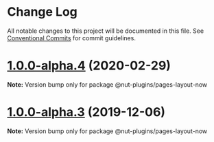 # Change Log

All notable changes to this project will be documented in this file.
See [Conventional Commits](https://conventionalcommits.org) for commit guidelines.

# [1.0.0-alpha.4](https://github.com/nut-project/nut/tree/master/plugins/pages/layout-now/compare/@nut-plugins/pages-layout-now@1.0.0-alpha.3...@nut-plugins/pages-layout-now@1.0.0-alpha.4) (2020-02-29)

**Note:** Version bump only for package @nut-plugins/pages-layout-now





# [1.0.0-alpha.3](https://github.com/nut-project/nut/tree/master/plugins/pages/layout-now/compare/@nut-plugins/pages-layout-now@1.0.0-alpha.2...@nut-plugins/pages-layout-now@1.0.0-alpha.3) (2019-12-06)

**Note:** Version bump only for package @nut-plugins/pages-layout-now
